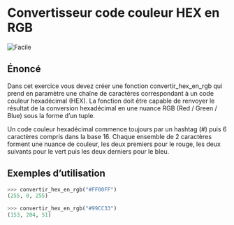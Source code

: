 # Convertisseur code couleur HEX en RGB 

![Facile](https://img.shields.io/badge/-Facile-success)

## Énoncé

Dans cet exercice vous devez créer une fonction convertir_hex_en_rgb qui prend en paramètre une chaîne de caractères correspondant à un code couleur hexadécimal (HEX). La fonction doit être capable de renvoyer le résultat de la conversion hexadécimal en une nuance RGB (Red / Green / Blue) sous la forme d’un tuple.

Un code couleur hexadécimal commence toujours par un hashtag (#) puis 6 caractères compris dans la base 16. Chaque ensemble de 2 caractères forment une nuance de couleur, les deux premiers pour le rouge, les deux suivants pour le vert puis les deux derniers pour le bleu.


## Exemples d’utilisation

```python
>>> convertir_hex_en_rgb("#FF00FF")
(255, 0, 255)

>>> convertir_hex_en_rgb("#99CC33")
(153, 204, 51)
```
